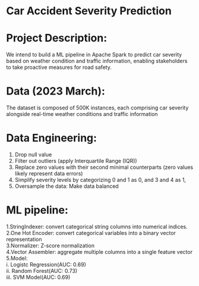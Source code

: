 # Car Accident Severity Prediction 

# Project Description:
We intend to build a ML pipeline in Apache Spark to predict car severity based on weather condition and traffic information, enabling stakeholders to take proactive measures for road safety.

# Data (2023 March):
The dataset is composed of 500K instances, each comprising car severity alongside real-time weather conditions and traffic information

# Data Engineering:
1. Drop null value
2. Filter out outliers (apply Interquartile Range (IQR))
3. Replace zero values with their second minimal counterparts (zero values likely represent data errors)
4. Simplify severity levels by categorizing 0 and 1 as 0, and 3 and 4 as 1,
5. Oversample the data: Make data balanced

# ML pipeline:
1.StringIndexer: convert categorical string columns into numerical indices.  
2.One Hot Encoder: convert categorical variables into a binary vector representation  
3.Normalizer: Z-score normalization  
4.Vector Assembler:  aggregate multiple columns into a single feature vector  
5.Model:  
  i. Logistc Regression(AUC: 0.69)  
  ii. Random Forest(AUC: 0.73)  
  iii. SVM Model(AUC: 0.69)  
